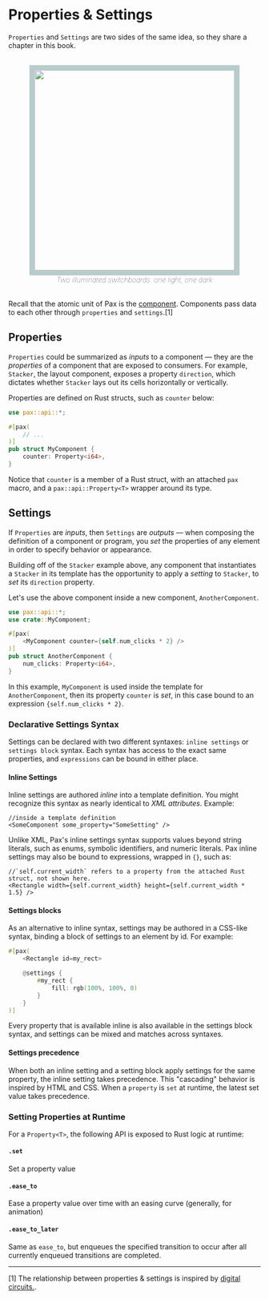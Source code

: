 # Properties & Settings

`Properties` and `Settings` are two sides of the same idea, so they share a chapter in this book.


<div style="text-align: center; font-style: italic; font-weight: 100;">
    <br />
    <img style="width: 400px; border: 10px solid rgb(185,204,204);" src="./DALL·E two illuminated switchboards_ one light one dark..psd.png" />
    <br />
    Two illuminated switchboards: one light, one dark
    <br />
    <br />
</div>

Recall that the atomic unit of Pax is the [component](./start-key-concepts-components.md).  Components pass data to each other through `properties` and `settings`.[1]  


## Properties

`Properties` could be summarized as _inputs_ to a component — they are the _properties_ of a component that are exposed to consumers.  For example, `Stacker`, the layout component, exposes a property `direction`, which dictates whether `Stacker` lays out its cells horizontally or vertically.

Properties are defined on Rust structs, such as `counter` below:

```rust
use pax::api::*;

#[pax(
    // ...
)]
pub struct MyComponent {
    counter: Property<i64>,
}
```

Notice that `counter` is a member of a Rust struct, with an attached `pax` macro, and a `pax::api::Property<T>` wrapper around its type.

<!-- appendix?:  In the above example, the component `MyComponent` will expose the property `counter`.  Note that the `Property<T>` wrapper type is not necessary for compilation, but `Property<T>` _is_ necessary for Pax to be able to access that property through Expressions, Settings, and Defaults.  In other words, you can make a struct property "private" from Pax by omitting the `Property<T>` wrapper. -->

<!--
#### Property Defaults

TODO: !!Not yet implemented!! Defaults can be set for a component by declaring a `@default{}` block, including a list of Pax settings.  A default value is the initial value for a property, in the case where no settings are applied.


```rust
use pax::api::*;

#[pax(
    //... some content

    @defaults { // !!@defaults support is not yet implemented!!
        counter: 42 // if a consumer of `<MyComponent />` doesn't set `counter`,
                    // the value will default to 42
    }
)]
pub struct MyComponent {
    counter: Property<i64>,
}
```
-->

## Settings

If `Properties` are _inputs_, then `Settings` are _outputs_ — when composing the definition of a component or program, you _set_ the properties of any element in order to specify behavior or appearance.  

Building off of the `Stacker` example above, any component that instantiates a `Stacker` in its template has the opportunity to apply a _setting_ to `Stacker`, to _set_ its `direction` property.

Let's use the above component inside a new component, `AnotherComponent`.

```rust
use pax::api::*;
use crate::MyComponent;

#[pax(
    <MyComponent counter={self.num_clicks * 2} />
)]
pub struct AnotherComponent {
    num_clicks: Property<i64>,
}
```

In this example, `MyComponent` is used inside the template for `AnotherComponent`, then its property `counter` is _set_, in this case bound to an expression `{self.num_clicks * 2}`.

### Declarative Settings Syntax

Settings can be declared with two different syntaxes: `inline settings` or `settings block` syntax.  Each syntax has access to the exact same properties, and `expressions` can be bound in either place.

#### Inline Settings

Inline settings are authored _inline_ into a template definition.  You might recognize this syntax as nearly identical to _XML attributes_.  Example:

```pax
//inside a template definition
<SomeComponent some_property="SomeSetting" />
```

Unlike XML, Pax's inline settings syntax supports values beyond string literals, such as enums, symbolic identifiers, and numeric literals.  Pax inline settings may also be bound to expressions, wrapped in `{}`, such as:
```pax
//`self.current_width` refers to a property from the attached Rust struct, not shown here.
<Rectangle width={self.current_width} height={self.current_width * 1.5} />
```

#### Settings blocks

As an alternative to inline syntax, settings may be authored in a CSS-like syntax, binding a block of settings to an element by id.  For example:

```rust
#[pax(
    <Rectangle id=my_rect>

    @settings {
        #my_rect {
            fill: rgb(100%, 100%, 0)
        }
    }
)]
```

Every property that is available inline is also available in the settings block syntax, and settings can be mixed and matches across syntaxes.

<!-- TODO: document `@linux { ... }` and @{some_exp}{ ... } etc., media-query-like settings sections -->

#### Settings precedence 

When both an inline setting and a setting block apply settings for the same property, the inline setting takes precedence.  This "cascading" behavior is inspired by HTML and CSS.  When a `property` is `set` at runtime, the latest set value takes precedence.  


### Setting Properties at Runtime

For a `Property<T>`, the following API is exposed to Rust logic at runtime:

#### `.set`

Set a property value

#### `.ease_to`

Ease a property value over time with an easing curve (generally, for animation)

#### `.ease_to_later`

Same as `ease_to`, but enqueues the specified transition to occur after all currently enqueued transitions are completed.

<!--
#### `.to_default` | `.ease_to_default` | `.ease_to_default_later`
TODO !!Not yet implemented!! 
Along with support for `@default` values, these methods will enable reverting / setting / easing to the default value for a property at runtime.
-->


---

[1] The relationship between properties & settings is inspired by [digital circuits.](./reference-hardware-component-model.md).
